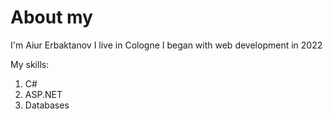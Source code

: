 # About my

I'm Aiur Erbaktanov
I live in Cologne
I began with web development in 2022

My skills:
1. C#
2. ASP.NET
3. Databases
